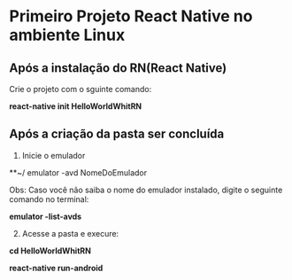 # Primeiro Projeto React Native no ambiente Linux

## Após a instalação do RN(React Native)

Crie o projeto com o sguinte comando: 

**react-native init HelloWorldWhitRN**

## Após a criação da pasta ser concluída
  
1. Inicie o emulador

**~/ emulator -avd NomeDoEmulador

Obs: Caso você não saiba o nome do emulador instalado, digite o seguinte comando no terminal:

**emulator -list-avds**

2. Acesse a pasta e execure:

**cd HelloWorldWhitRN**

**react-native run-android**
